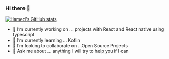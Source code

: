 ### Hi there 👋


[![Hamed's GitHub stats](https://github-readme-stats.vercel.app/api?username=Ahmedhamed77)](https://github.com/anuraghazra/github-readme-stats)


- 🔭 I’m currently working on ... projects with React and React native using typescript
- 🌱 I’m currently learning ... Kotlin
- 👯 I’m looking to collaborate on ...Open Source Projects
- 💬 Ask me about ... anything I will try to help you if I can




